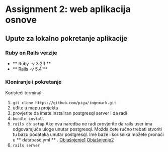 # Assignment 2: web aplikacija osnove
## Upute za lokalno pokretanje aplikacije
### Ruby on Rails verzije

- ** Ruby -v 3.2.1 **
- ** Rails -v 5.4 **

### Kloniranje i pokretanje

Koristeći terminal:

1. `git clone https://github.com/piga/ingemark.git`
2. uđite u mapu projekta
3. provjerite da imate instaliran postgresql server i da radi
4. `bundle install`
5. `rails db:setup` Ako ova naredba ne radi provjerite da rails user ima odgovarajuče uloge unutar postgresql. Možda ćete ručno trebati stvoriti tu bazu podataka unutar postgresql. Ime baze i korisnika možete pronaći u ** database.yml ** . [Objašnjenje1](https://stackoverflow.com/questions/24073658/running-a-rails-app-locally-creating-local-version-of-database-schema-with-rak) [Objašnjenje2](https://www.digitalocean.com/community/tutorials/how-to-set-up-ruby-on-rails-with-postgres)
6. `rails server`



